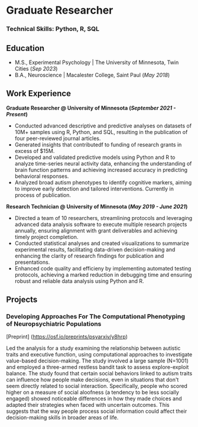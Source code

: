 # Graduate Researcher

### Technical Skills: Python, R, SQL

## Education
- M.S., Experimental Psychology | The University of Minnesota, Twin Cities (_Sep 2023_)
- B.A., Neuroscience | Macalester College, Saint Paul (_May 2018_)

## Work Experience
**Graduate Researcher @ University of Minnesota (_September 2021 - Present_)**
- Conducted advanced descriptive and predictive analyses on datasets of 10M+ samples using R, Python, and SQL, resulting in the publication of four peer-reviewed journal articles.
- Generated insights that contributedf to funding of research grants in excess of $15M.
- Developed and validated predictive models using Python and R to analyze time-series neural activity data, enhancing the understanding of brain function patterns and achieving increased accuracy in predicting behavioral responses.
- Analyzed broad autism phenotypes to identify cognitive markers, aiming to improve early detection and tailored interventions. Currently in process of publication.

**Research Technician @ University of Minnesota (_May 2019 - June 2021_)**
- Directed a team of 10 researchers, streamlining protocols and leveraging advanced data analysis software to execute multiple research projects annually, ensuring alignment with grant deliverables and achieving timely project completion.
- Conducted statistical analyses and created visualizations to summarize experimental results, facilitating data-driven decision-making and enhancing the clarity of research findings for publication and presentations.
- Enhanced code quality and efficieny by implementing automated testing protocols, achieving a marked reduction in debugging time and ensuring robust and reliable data analysis using Python and R.

## Projects
### Developing Approaches For The Computational Phenotyping of Neuropsychiatric Populations
[Preprint] (https://osf.io/preprints/psyarxiv/y8hrp)

Led the analysis for a study examining the relationship between autistic traits and executive function, using computational approaches to investigate value-based decision-making. The study involved a large sample (N=1001) and employed a three-armed restless bandit task to assess explore-exploit balance. The study found that certain social behaviors linked to autism traits can influence how people make decisions, even in situations that don't seem directly related to social interaction. Specifically, people who scored higher on a measure of social aloofness (a tendency to be less socially engaged) showed noticeable differences in how they made choices and adapted their strategies when faced with uncertain outcomes. This suggests that the way people process social information could affect their decision-making skills in broader areas of life.
